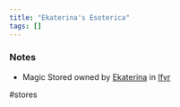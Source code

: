 ```yaml
---
title: "Ekaterina's Esoterica"
tags: []
---
```


### Notes

- Magic Stored owned by [Ekaterina](posts/NPCs/Ekaterina.md) in [Ifyr](posts/Places/Ifyr.md)

#stores 